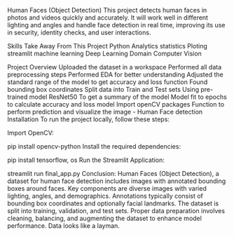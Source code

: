 Human Faces (Object Detection)
This project detects human faces in photos and videos quickly and accurately. It will work well in different lighting and angles and handle face detection in real time, improving its use in security, identity checks, and user interactions.

Skills Take Away From This Project
Python
Analytics
statistics
Ploting
streamlit
machine learning
Deep Learning
Domain
Computer Vision

Project Overview
Uploaded the dataset in a workspace
Performed all data preprocessing steps
Performed EDA for better understanding
Adjusted the standard range of the model to get accuracy and loss function
Found bounding box coordinates
Split data into Train and Test sets
Using pre-trained model ResNet50
To get a summary of the model
Model fit to epochs to calculate accuracy and loss model
Import openCV packages
Function to perform prediction and visualize the image - Human Face detection
Installation
To run the project locally, follow these steps:

Import OpenCV:

pip install opencv-python 
Install the required dependencies:

pip install tensorflow, os
Run the Streamlit Application:

streamlit run final_app.py
Conclusion:
Human Faces (Object Detection), a dataset for human face detection includes images with annotated bounding boxes around faces. Key components are diverse images with varied lighting, angles, and demographics. Annotations typically consist of bounding box coordinates and optionally facial landmarks. The dataset is split into training, validation, and test sets. Proper data preparation involves cleaning, balancing, and augmenting the dataset to enhance model performance. Data looks like a layman.

